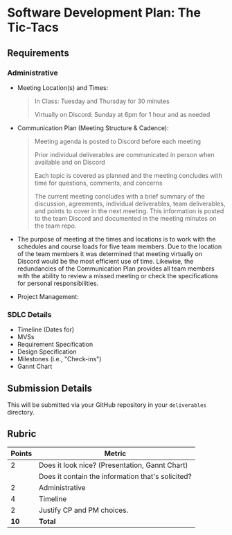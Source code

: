# Software Development Plan: The Tic-Tacs

## Requirements
### **Administrative**
* Meeting Location(s) and Times: 
   > In Class: Tuesday and Thursday for 30 minutes 
   >
   > Virtually on Discord: Sunday at 6pm for 1 hour and as needed
* Communication Plan (Meeting Structure & Cadence): 
   > Meeting agenda is posted to Discord before each meeting
   >
   > Prior individual deliverables are communicated in person when available and on Discord 
   >
   > Each topic is covered as planned and the meeting concludes with time for questions, comments, and concerns
   >
   > The current meeting concludes with a brief summary of the discussion, agreements, individual deliverables, team deliverables, and points to cover in the next meeting. This information is posted to the team Discord and documented in the meeting minutes on the team repo.

* The purpose of meeting at the times and locations is to work with the schedules and course loads for five team members. Due to the location of the team members it was determined that meeting virtually on Discord would be the most efficient use of time. Likewise, the redundancies of the Communication Plan provides all team members with the ability to review a missed meeting or check the specifications for personal responsibilities. 

* Project Management:
   > 
   
### **SDLC Details**
* Timeline (Dates for)
* MVSs
* Requirement Specification
* Design Specification
* Milestones (i.e., "Check-ins")
* Gannt Chart

## Submission Details
This will be submitted via your GitHub repository in your `deliverables` directory.

## Rubric
| Points | Metric                                            |
| ------ | ------------------------------------------------- |
| 2      | Does it look nice? (Presentation, Gannt Chart)    |
|        | Does it contain the information that's solicited? |
| 2      | &#9; Administrative                               |
| 4      | &#9; Timeline                                     |
| 2      | Justify CP and PM choices.                        |
| **10** | **Total**                                         |
